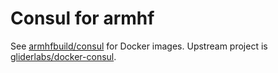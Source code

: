 # Consul for armhf

See [armhfbuild/consul](https://hub.docker.com/r/armhfbuild/consul/) for Docker images. Upstream project is [gliderlabs/docker-consul](https://github.com/gliderlabs/docker-consul).
